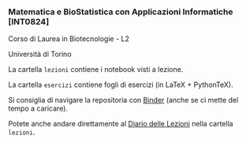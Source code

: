 ### Matematica e BioStatistica con Applicazioni Informatiche [INT0824]

Corso di Laurea in Biotecnologie - L2 

Università di Torino

La cartella `lezioni` contiene i notebook visti a lezione.

La cartella `esercizi` contiene fogli di esercizi (in LaTeX + PythonTeX).

Si consiglia di navigare la repositoria con <a href="https://mybinder.org/v2/gh/domenicozambella/BioTeMo19/master">
Binder</a> (anche se ci mette del tempo a caricare).

Potete anche andare direttamente al <a href="https://mybinder.org/v2/gh/domenicozambella/BioTeMo19/master?filepath=lezioni/00_DiarioLezioni.ipynb">Diario delle Lezioni</a> nella cartella `lezioni`. 
